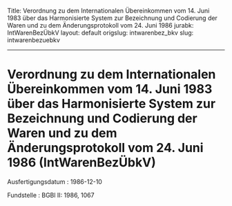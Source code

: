 Title: Verordnung zu dem Internationalen Übereinkommen vom 14. Juni 1983 über das
  Harmonisierte System zur Bezeichnung und Codierung der Waren und zu dem Änderungsprotokoll
  vom 24. Juni 1986
jurabk: IntWarenBezÜbkV
layout: default
origslug: intwarenbez_bkv
slug: intwarenbezuebkv

---

# Verordnung zu dem Internationalen Übereinkommen vom 14. Juni 1983 über das Harmonisierte System zur Bezeichnung und Codierung der Waren und zu dem Änderungsprotokoll vom 24. Juni 1986 (IntWarenBezÜbkV)

Ausfertigungsdatum
:   1986-12-10

Fundstelle
:   BGBl II: 1986, 1067

